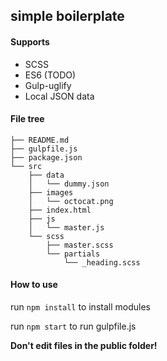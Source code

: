 ## simple boilerplate
#### Supports
  * SCSS
  * ES6 (TODO)
  * Gulp-uglify
  * Local JSON data

#### File tree
```
├── README.md
├── gulpfile.js
├── package.json
└── src
    ├── data
    │   └── dummy.json
    ├── images
    │   └── octocat.png
    ├── index.html
    ├── js
    │   └── master.js
    └── scss
        ├── master.scss
        └── partials
            └── _heading.scss
```

#### How to use
   run `npm install` to install modules

   run `npm start` to run gulpfile.js

   __Don't edit files in the public folder!__
